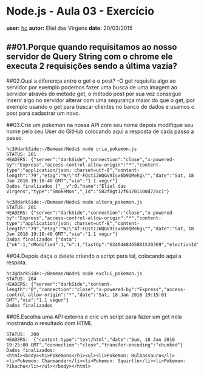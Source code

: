 # Node.js - Aula 03 - Exercício
**user:** [hc](https://github.com/hc3)
**autor:** Eliel das Virgens
**date:** 20/03/2015

##01.Porque quando requisitamos ao nosso servidor de Query String com o chrome ele executa 2 requisições sendo a última vazia?
-

##02.Qual a diferença entre o get e o post?
-O get requisita algo ao servidor por exemplo podemos fazer uma busca de uma imagem ao servidor
através do método get, o método post por sua vez consegue inserir algo no servidor alterar com uma segurança maior do que o get, por exemplo usando o get para buscar clientes no banco de dados e usamos o post para cadastrar um novo.

##03.Crie um pokemon na nossa API com seu nome depois modifique seu nome pelo seu User do GitHub colocando aqui a resposta de cada passo a passo.
```
hc3@darkSide:~/Bemean/Node$ node cria_pokemon.js
STATUS: 201
HEADERS: {"server":"darkSide","connection":"close","x-powered-by":"Express","access-control-allow-origin":"*","content-type":"application/json; charset=utf-8","content-length":"79","etag":"W/\"4f-FQst1JWQGV9Isx6b9QMehg\"","date":"Sat, 18 Jan 2016 19:10:40 GMT","via":"1.1 vegur"}
Dados finalizados {"__v":0,"name":"Eliel das Virgens","type":"SmokeMon","_id":"582f8gt12f61701100d72sc1"}
```

```
hc3@darkSide:~/Bemean/Node$ node altera_pokemon.js
STATUS: 201
HEADERS: {"server":"darkSide","connection":"close","x-powered-by":"Express","access-control-allow-origin":"*","content-type":"application/json; charset=utf-8","content-length":"79","etag":"W/\"4f-FQst1JWQGV9Isx6b9QMehg\"","date":"Sat, 18 Jan 2016 19:10:40 GMT","via":"1.1 vegur"}
Dados finalizados {"data":{"ok":1,"nModified":1,"n":1,"lastOp":"6240448465881530369","electionId":"582f8gt12f61701100d72sc1"}}
```

##04.Depois daça o delete criando o script para tal, colocando aqui a respota.
```
hc3@darkSide:~/Bemean/Node$ node exclui_pokemon.js
STATUS: 204
HEADERS: {"server":"darkSide","content-length":"0","connection":"close","x-powered-by":"Express","access-control-allow-origin":"*","date":"Sat, 18 Jan 2016 19:15:01 GMT","via":"1.1 vegur"}
Dados finalizados 
```

##05.Escolha uma API externa e crie um script para fazer um get nela mostrando o resultado com HTML
```
STATUS:  200
HEADERS:  {"content-type":"text/html","date":"Sun, 18 Jan 2016 19:25:00 GMT","connection":"close","transfer-encoding":"chunked"}
Dados finalizados:
<html><body><h1>Pokemons</h1><ul><li>Pokemon: Bulbassauro</li><li>Pokemon: Charmander</li><li>Pokemon: Squirtle</li><li>Pokemon: Pikachu</li></ul></body></html>
```